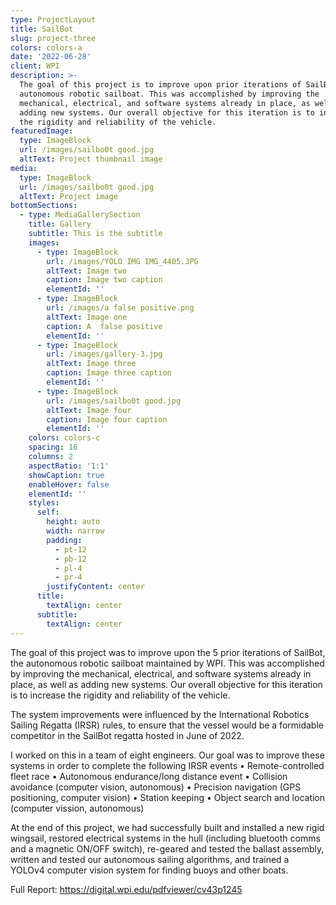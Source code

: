 ```yaml
---
type: ProjectLayout
title: SailBot
slug: project-three
colors: colors-a
date: '2022-06-28'
client: WPI
description: >-
  The goal of this project is to improve upon prior iterations of SailBot, an
  autonomous robotic sailboat. This was accomplished by improving the
  mechanical, electrical, and software systems already in place, as well as
  adding new systems. Our overall objective for this iteration is to increase
  the rigidity and reliability of the vehicle.
featuredImage:
  type: ImageBlock
  url: /images/sailbo0t good.jpg
  altText: Project thumbnail image
media:
  type: ImageBlock
  url: /images/sailbo0t good.jpg
  altText: Project image
bottomSections:
  - type: MediaGallerySection
    title: Gallery
    subtitle: This is the subtitle
    images:
      - type: ImageBlock
        url: /images/YOLO IMG IMG_4405.JPG
        altText: Image two
        caption: Image two caption
        elementId: ''
      - type: ImageBlock
        url: /images/a false positive.png
        altText: Image one
        caption: A  false positive
        elementId: ''
      - type: ImageBlock
        url: /images/gallery-3.jpg
        altText: Image three
        caption: Image three caption
        elementId: ''
      - type: ImageBlock
        url: /images/sailbo0t good.jpg
        altText: Image four
        caption: Image four caption
        elementId: ''
    colors: colors-c
    spacing: 16
    columns: 2
    aspectRatio: '1:1'
    showCaption: true
    enableHover: false
    elementId: ''
    styles:
      self:
        height: auto
        width: narrow
        padding:
          - pt-12
          - pb-12
          - pl-4
          - pr-4
        justifyContent: center
      title:
        textAlign: center
      subtitle:
        textAlign: center
---
```


The goal of this project was to improve upon the 5 prior iterations of SailBot, the autonomous robotic sailboat maintained by WPI. This was accomplished by improving the mechanical, electrical, and software systems already in place, as well as adding new systems. Our overall objective for this iteration is to increase the rigidity and reliability of the vehicle.

The system improvements were influenced by the International Robotics Sailing Regatta (IRSR) rules, to ensure that the vessel would be a
formidable competitor in the SailBot regatta hosted in June of 2022.

I worked on this in a team of eight engineers. Our goal was to improve these systems in order to complete the following IRSR events
• Remote-controlled fleet race
• Autonomous endurance/long distance event
• Collision avoidance (computer vision, autonomous)
• Precision navigation (GPS positioning, computer vision)
• Station keeping
• Object search and location (computer vission, autonomous)

At the end of this project, we had successfully built and installed a new rigid wingsail, restored electrical systems in the hull (including bluetooth comms and a magnetic ON/OFF switch), re-geared and tested the ballast assembly, written and tested our autonomous sailing algorithms, and trained a YOLOv4 computer vision system for finding buoys and other boats.

Full Report: <https://digital.wpi.edu/pdfviewer/cv43p1245>

